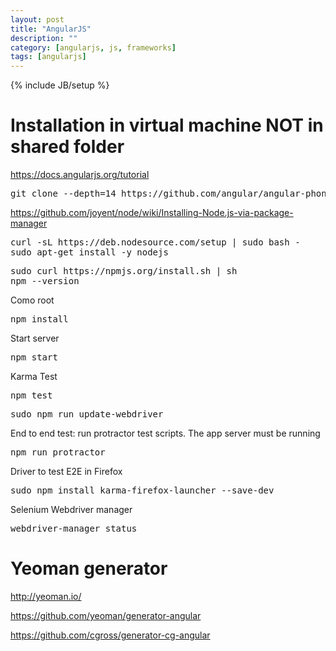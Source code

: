 ```yaml
---
layout: post
title: "AngularJS"
description: ""
category: [angularjs, js, frameworks]
tags: [angularjs]
---
```

{% include JB/setup %}

<h1 class="sectionedit1" id="installation_in_virtual_machine_not_in_shared_folder">Installation in virtual machine NOT in shared folder</h1>
<div class="level1">

<p>
<a href="https://docs.angularjs.org/tutorial" class="urlextern" title="https://docs.angularjs.org/tutorial"  rel="nofollow">https://docs.angularjs.org/tutorial</a><br/>

</p>
<pre class="code">git clone --depth=14 https://github.com/angular/angular-phonecat.git</pre>

<p>
<a href="https://github.com/joyent/node/wiki/Installing-Node.js-via-package-manager" class="urlextern" title="https://github.com/joyent/node/wiki/Installing-Node.js-via-package-manager"  rel="nofollow">https://github.com/joyent/node/wiki/Installing-Node.js-via-package-manager</a>
</p>
<pre class="code">curl -sL https://deb.nodesource.com/setup | sudo bash -
sudo apt-get install -y nodejs</pre>
<pre class="code">sudo curl https://npmjs.org/install.sh | sh
npm --version</pre>

<p>
Como root
</p>
<pre class="code">npm install</pre>

<p>
Start server 
</p>
<pre class="code">npm start</pre>

<p>
Karma Test 
</p>
<pre class="code">npm test</pre>
<pre class="code">sudo npm run update-webdriver</pre>

<p>
End to end test: run protractor test scripts. The app server must be running
</p>
<pre class="code">npm run protractor</pre>

<p>
Driver to test E2E in Firefox<br/>

</p>
<pre class="code">sudo npm install karma-firefox-launcher --save-dev</pre>

<p>
Selenium Webdriver manager
</p>
<pre class="code">webdriver-manager status</pre>

</div>

<h1 class="sectionedit1" id="yeoman_generator">Yeoman generator</h1>
<div class="level1">

<p>
<a href="http://yeoman.io/" class="urlextern" title="http://yeoman.io/"  rel="nofollow">http://yeoman.io/</a><br/>

</p>

<p>
<a href="https://github.com/yeoman/generator-angular" class="urlextern" title="https://github.com/yeoman/generator-angular"  rel="nofollow">https://github.com/yeoman/generator-angular</a><br/>

</p>

<p>
<a href="https://github.com/cgross/generator-cg-angular" class="urlextern" title="https://github.com/cgross/generator-cg-angular"  rel="nofollow">https://github.com/cgross/generator-cg-angular</a>
</p>

</div>

